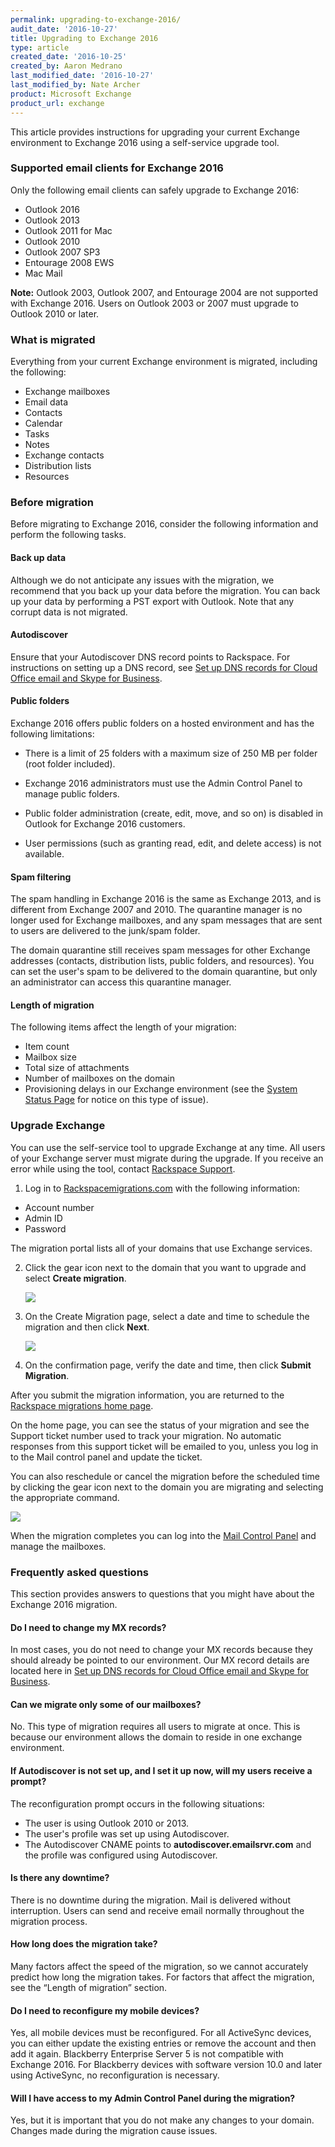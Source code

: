 ```yaml
---
permalink: upgrading-to-exchange-2016/
audit_date: '2016-10-27'
title: Upgrading to Exchange 2016
type: article
created_date: '2016-10-25'
created_by: Aaron Medrano
last_modified_date: '2016-10-27'
last_modified_by: Nate Archer
product: Microsoft Exchange
product_url: exchange
---
```


This article provides instructions for upgrading your current Exchange environment to Exchange 2016 using a self-service upgrade tool.

### Supported email clients for Exchange 2016

Only the following email clients can safely upgrade to Exchange 2016:

- Outlook 2016
- Outlook 2013
- Outlook 2011 for Mac
- Outlook 2010
- Outlook 2007 SP3
- Entourage 2008 EWS
- Mac Mail

**Note:** Outlook 2003, Outlook 2007, and Entourage 2004 are not supported with
Exchange 2016. Users on Outlook 2003 or 2007 must upgrade to Outlook 2010 or later.

### What is migrated

Everything from your current Exchange environment is migrated, including the following:

  - Exchange mailboxes
  - Email data
  - Contacts
  - Calendar
  - Tasks
  - Notes
  - Exchange contacts
  - Distribution lists
  - Resources

### Before migration

Before migrating to Exchange 2016, consider the following information and perform the following tasks.

#### Back up data

Although we do not anticipate any issues with the migration, we recommend that you back up your data before the migration. You can back up your data by performing a PST export with Outlook. Note that any corrupt data is not migrated.

#### Autodiscover

Ensure that your Autodiscover DNS record points to Rackspace. For instructions on setting up a DNS record, see [Set up DNS records for Cloud Office email and Skype for Business](how-to/set-up-dns-records-for-cloud-office-email-and-skype-for-business/).

#### Public folders

Exchange 2016 offers public folders on a hosted environment and has the following limitations:

- There is a limit of 25 folders with a maximum size of 250 MB per folder (root folder included).

- Exchange 2016 administrators must use the Admin Control Panel to manage public folders.

- Public folder administration (create, edit, move, and so on) is disabled in Outlook for Exchange 2016 customers.

- User permissions (such as granting read, edit, and delete access) is not available.

#### Spam filtering

The spam handling in Exchange 2016 is the same as Exchange 2013, and is different from Exchange 2007 and 2010. The quarantine manager is no longer used for Exchange mailboxes, and any spam messages that are sent to users are delivered to the junk/spam folder.

The domain quarantine still receives spam messages for other Exchange addresses (contacts, distribution lists, public folders, and resources). You can set the user's spam to be delivered to the domain quarantine, but only an administrator can access this quarantine manager.

#### Length of migration

The following items affect the length of your migration:

- Item count
- Mailbox size
- Total size of attachments
- Number of mailboxes on the domain
- Provisioning delays in our Exchange environment (see the [System Status Page](http://status.apps.rackspace.com/) for notice on this type of issue).

### Upgrade Exchange

You can use the self-service tool to upgrade Exchange at any time. All users of your Exchange server must migrate during the upgrade. If you receive an error while using the tool, contact [Rackspace Support](https://www.rackspace.com/support).

1. Log in to [Rackspacemigrations.com](https://rackspacemigrations.com/Account/Login) with the following information:

  - Account number
  - Admin ID
  - Password

   The migration portal lists all of your domains that use Exchange services.

2. Click the gear icon next to the domain that you want to upgrade and select **Create migration**.

   <img src="{% asset_path exchange/upgrade-to-exchange-2016/exchange-upgrade-step-1.png %}" />

3. On the Create Migration page, select a date and time to schedule the migration and then click **Next**.

   <img src="{% asset_path exchange/upgrade-to-exchange-2016/exchange-upgrade-2.png %}" />

4. On the confirmation page, verify the date and time, then click **Submit Migration**.

After you submit the migration information, you are returned to the [Rackspace migrations home page](https://rackspacemigrations.com/).

On the home page, you can see the status of your migration and see the Support ticket number used to track your migration. No automatic responses from this support ticket will be emailed to you, unless you log in to the Mail control panel and update the ticket.

You can also reschedule or cancel the migration before the scheduled time by clicking the gear icon next to the domain you are migrating and selecting the appropriate command.

  <img src="{% asset_path exchange/upgrade-to-exchange-2016/exchange-upgrade-5.png %}" />  

When the migration completes you can log into the [Mail Control Panel](https://apps.rackspace.com/) and manage the mailboxes.


### Frequently asked questions

This section provides answers to questions that you might have about the Exchange 2016 migration.

#### Do I need to change my MX records?

In most cases, you do not need to change your MX records because they should already be pointed to our environment. Our MX record details are located here in [Set up DNS records for Cloud Office email and Skype for Business](how-to/set-up-dns-records-for-cloud-office-email-and-skype-for-business/).

#### Can we migrate only some of our mailboxes?

No. This type of migration requires all users to migrate at once. This is because our environment allows the domain to reside in one exchange environment.

#### If Autodiscover is not set up, and I set it up now, will my users receive a prompt?

The reconfiguration prompt occurs in the following situations:

  - The user is using Outlook 2010 or 2013.
  - The user's profile was set up using Autodiscover.
  - The Autodiscover CNAME points to **autodiscover.emailsrvr.com** and the profile was configured using Autodiscover.

#### Is there any downtime?

There is no downtime during the migration. Mail is delivered without interruption. Users can send and receive email normally throughout the migration process.

#### How long does the migration take?

Many factors affect the speed of the migration, so we cannot accurately predict how long the migration takes. For factors that affect the migration, see the “Length of migration” section.

#### Do I need to reconfigure my mobile devices?

Yes, all mobile devices must be reconfigured. For all ActiveSync devices, you can either update the existing entries or remove the account and then add it again. Blackberry Enterprise Server 5 is not compatible with Exchange 2016. For Blackberry devices with software version 10.0 and later using ActiveSync, no reconfiguration is necessary.

#### Will I have access to my Admin Control Panel during the migration?

Yes, but it is important that you do not make any changes to your domain. Changes made during the migration cause issues.
